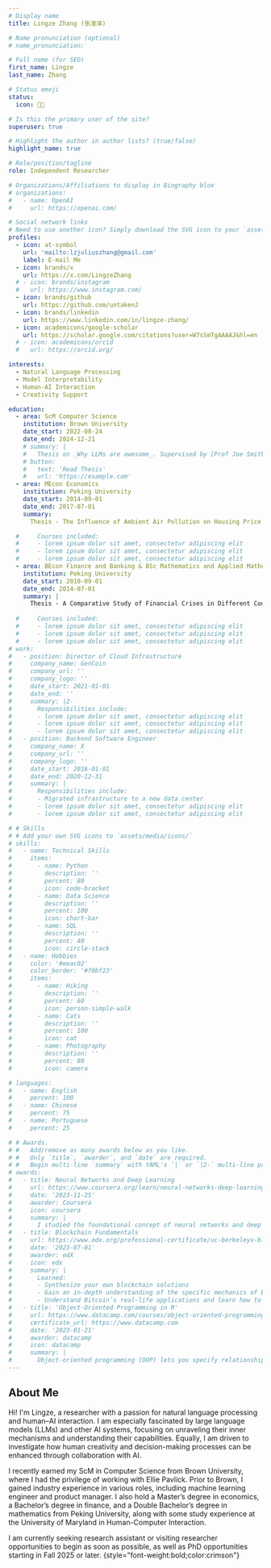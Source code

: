 ```yaml
---
# Display name
title: Lingze Zhang (张凌泽)

# Name pronunciation (optional)
# name_pronunciation:

# Full name (for SEO)
first_name: Lingze
last_name: Zhang

# Status emoji
status:
  icon: 🐦‍🔥

# Is this the primary user of the site?
superuser: true

# Highlight the author in author lists? (true/false)
highlight_name: true

# Role/position/tagline
role: Independent Researcher

# Organizations/Affiliations to display in Biography blox
# organizations:
#   - name: OpenAI
#     url: https://openai.com/

# Social network links
# Need to use another icon? Simply download the SVG icon to your `assets/media/icons/` folder.
profiles:
  - icon: at-symbol
    url: 'mailto:lzjuliuszhang@gmail.com'
    label: E-mail Me
  - icon: brands/x
    url: https://x.com/LingzeZhang
  # - icon: brands/instagram
  #   url: https://www.instagram.com/
  - icon: brands/github
    url: https://github.com/untakenJ
  - icon: brands/linkedin
    url: https://www.linkedin.com/in/lingze-zhang/
  - icon: academicons/google-scholar
    url: https://scholar.google.com/citations?user=W7sSmTgAAAAJ&hl=en
  # - icon: academicons/orcid
  #   url: https://orcid.org/

interests:
  - Natural Language Processing
  - Model Interpretability
  - Human-AI Interaction
  - Creativity Support

education:
  - area: ScM Computer Science
    institution: Brown University
    date_start: 2022-08-24
    date_end: 2024-12-21
    # summary: |
    #   Thesis on _Why LLMs are awesome_. Supervised by [Prof Joe Smith](https://example.com). Presented papers at 5 IEEE conferences with the contributions being published in 2 Springer journals.
    # button:
    #   text: 'Read Thesis'
    #   url: 'https://example.com'
  - area: MEcon Economics
    institution: Peking University
    date_start: 2014-09-01
    date_end: 2017-07-01
    summary: 
      Thesis - The Influence of Ambient Air Pollution on Housing Price in Chinese Cities (Advised by Dr. Min Wang)

  #     Courses included:
  #     - lorem ipsum dolor sit amet, consectetur adipiscing elit
  #     - lorem ipsum dolor sit amet, consectetur adipiscing elit
  #     - lorem ipsum dolor sit amet, consectetur adipiscing elit
  - area: BEcon Finance and Banking & BSc Mathematics and Applied Mathematics
    institution: Peking University
    date_start: 2010-09-01
    date_end: 2014-07-01
    summary: |
      Thesis - A Comparative Study of Financial Crises in Different Countries —— a Perspective of Technological Progress and Income Distribution (Advised by Dr. Lianfa Li)
      
  #     Courses included:
  #     - lorem ipsum dolor sit amet, consectetur adipiscing elit
  #     - lorem ipsum dolor sit amet, consectetur adipiscing elit
  #     - lorem ipsum dolor sit amet, consectetur adipiscing elit
# work:
#   - position: Director of Cloud Infrastructure
#     company_name: GenCoin
#     company_url: ''
#     company_logo: ''
#     date_start: 2021-01-01
#     date_end: ''
#     summary: |2-
#       Responsibilities include:
#       - lorem ipsum dolor sit amet, consectetur adipiscing elit
#       - lorem ipsum dolor sit amet, consectetur adipiscing elit
#       - lorem ipsum dolor sit amet, consectetur adipiscing elit
#   - position: Backend Software Engineer
#     company_name: X
#     company_url: ''
#     company_logo: ''
#     date_start: 2016-01-01
#     date_end: 2020-12-31
#     summary: |
#       Responsibilities include:
#       - Migrated infrastructure to a new data center
#       - lorem ipsum dolor sit amet, consectetur adipiscing elit
#       - lorem ipsum dolor sit amet, consectetur adipiscing elit

# # Skills
# # Add your own SVG icons to `assets/media/icons/`
# skills:
#   - name: Technical Skills
#     items:
#       - name: Python
#         description: ''
#         percent: 80
#         icon: code-bracket
#       - name: Data Science
#         description: ''
#         percent: 100
#         icon: chart-bar
#       - name: SQL
#         description: ''
#         percent: 40
#         icon: circle-stack
#   - name: Hobbies
#     color: '#eeac02'
#     color_border: '#f0bf23'
#     items:
#       - name: Hiking
#         description: ''
#         percent: 60
#         icon: person-simple-walk
#       - name: Cats
#         description: ''
#         percent: 100
#         icon: cat
#       - name: Photography
#         description: ''
#         percent: 80
#         icon: camera

# languages:
#   - name: English
#     percent: 100
#   - name: Chinese
#     percent: 75
#   - name: Portuguese
#     percent: 25

# # Awards.
# #   Add/remove as many awards below as you like.
# #   Only `title`, `awarder`, and `date` are required.
# #   Begin multi-line `summary` with YAML's `|` or `|2-` multi-line prefix and indent 2 spaces below.
# awards:
#   - title: Neural Networks and Deep Learning
#     url: https://www.coursera.org/learn/neural-networks-deep-learning
#     date: '2023-11-25'
#     awarder: Coursera
#     icon: coursera
#     summary: |
#       I studied the foundational concept of neural networks and deep learning. By the end, I was familiar with the significant technological trends driving the rise of deep learning; build, train, and apply fully connected deep neural networks; implement efficient (vectorized) neural networks; identify key parameters in a neural network’s architecture; and apply deep learning to your own applications.
#   - title: Blockchain Fundamentals
#     url: https://www.edx.org/professional-certificate/uc-berkeleyx-blockchain-fundamentals
#     date: '2023-07-01'
#     awarder: edX
#     icon: edx
#     summary: |
#       Learned:
#       - Synthesize your own blockchain solutions
#       - Gain an in-depth understanding of the specific mechanics of Bitcoin
#       - Understand Bitcoin’s real-life applications and learn how to attack and destroy Bitcoin, Ethereum, smart contracts and Dapps, and alternatives to Bitcoin’s Proof-of-Work consensus algorithm
#   - title: 'Object-Oriented Programming in R'
#     url: https://www.datacamp.com/courses/object-oriented-programming-with-s3-and-r6-in-r
#     certificate_url: https://www.datacamp.com
#     date: '2023-01-21'
#     awarder: datacamp
#     icon: datacamp
#     summary: |
#       Object-oriented programming (OOP) lets you specify relationships between functions and the objects that they can act on, helping you manage complexity in your code. This is an intermediate level course, providing an introduction to OOP, using the S3 and R6 systems. S3 is a great day-to-day R programming tool that simplifies some of the functions that you write. R6 is especially useful for industry-specific analyses, working with web APIs, and building GUIs.
---
```


## About Me

Hi! I'm Lingze, a researcher with a passion for natural language processing and human–AI interaction. I am especially fascinated by large language models (LLMs) and other AI systems, focusing on unraveling their inner mechanisms and understanding their capabilities. Equally, I am driven to investigate how human creativity and decision-making processes can be enhanced through collaboration with AI. 

I recently earned my ScM in Computer Science from Brown University, where I had the privilege of working with Ellie Pavlick. Prior to Brown, I gained industry experience in various roles, including machine learning engineer and product manager. I also hold a Master’s degree in economics, a Bachelor’s degree in finance, and a Double Bachelor’s degree in mathematics from Peking University, along with some study experience at the University of Maryland in Human-Computer Interaction.

I am currently seeking research assistant or visiting researcher opportunities to begin as soon as possible, as well as PhD opportunities starting in Fall 2025 or later.
{style="font-weight:bold;color:crimson"}









